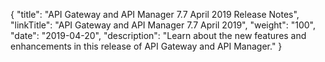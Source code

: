 {
"title": "API Gateway and API Manager 7.7 April 2019 Release Notes",
  "linkTitle": "API Gateway and API Manager 7.7 April 2019",
  "weight": "100",
  "date": "2019-04-20",
  "description": "Learn about the new features and enhancements in this release of API Gateway and API Manager."
}
